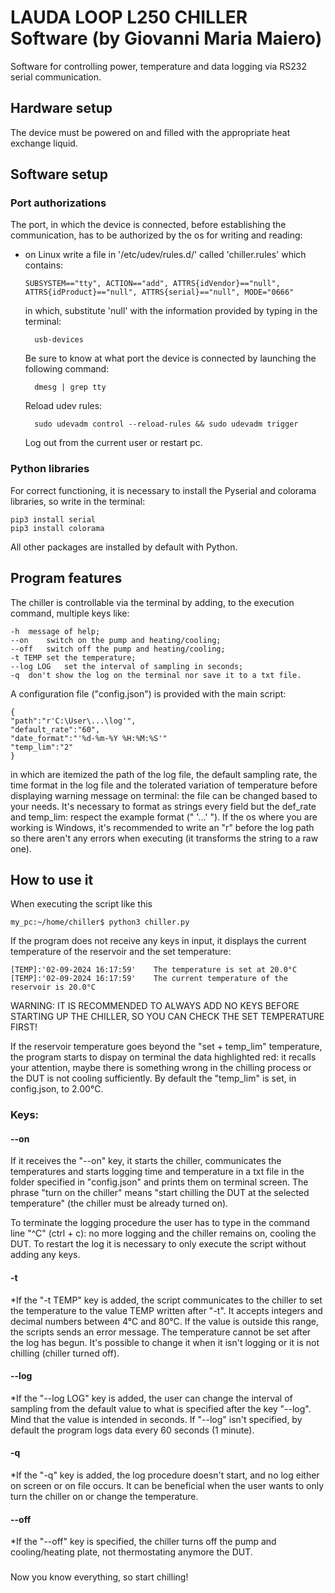 # LAUDA LOOP L250 CHILLER Software (by Giovanni Maria Maiero)


Software for controlling power, temperature and data logging via RS232 serial communication.

## Hardware setup 

The device must be powered on and filled with the appropriate heat exchange liquid.


## Software setup 
### Port authorizations

The port, in which the device is connected, before establishing the communication, has to be authorized by the os for writing and reading:

- on Linux
    write a file in '/etc/udev/rules.d/' called 'chiller.rules' which contains: 

    ```
    SUBSYSTEM=="tty", ACTION=="add", ATTRS{idVendor}=="null", ATTRS{idProduct}=="null", ATTRS{serial}=="null", MODE="0666"
     ```

    in which, substitute 'null' with the information provided by typing in the terminal:
    
        usb-devices  

    Be sure to know at what port the device is connected by launching the following command:

        dmesg | grep tty
    
    Reload udev rules:

        sudo udevadm control --reload-rules && sudo udevadm trigger
    
    Log out from the current user or restart pc.

### Python libraries
For correct functioning, it is necessary to install the Pyserial and colorama libraries, so write in the terminal:

    pip3 install serial
    pip3 install colorama

All other packages are installed by default with Python.

## Program features
The chiller is controllable via the terminal by adding, to the execution command, multiple keys like:

    -h  message of help;
    --on    switch on the pump and heating/cooling;
    --off   switch off the pump and heating/cooling;
    -t TEMP set the temperature;
    --log LOG   set the interval of sampling in seconds;
    -q  don't show the log on the terminal nor save it to a txt file.

A configuration file ("config.json") is provided with the main script:

    {
    "path":"r'C:\User\...\log'",
    "default_rate":"60",
    "date_format":"'%d-%m-%Y %H:%M:%S'"
    "temp_lim":"2"
    }

in which are itemized the path of the log file, the default sampling rate, the time format in the log file and the tolerated variation of temperature before displaying warning message on terminal: the file can be changed based to your needs. It's necessary to format as strings every field but the def_rate and temp_lim: respect the example format ("  '...'  "). If the os where you are working is Windows, it's recommended to write an "r" before the log path so there aren't any errors when executing (it transforms the string to a raw one).

## How to use it
When executing the script like this

    my_pc:~/home/chiller$ python3 chiller.py

If the program does not receive any keys in input, it displays the current temperature of the reservoir and the set temperature:

    [TEMP]:'02-09-2024 16:17:59'	The temperature is set at 20.0°C
    [TEMP]:'02-09-2024 16:17:59'	The current temperature of the reservoir is 20.0°C 

WARNING: IT IS RECOMMENDED TO ALWAYS ADD NO KEYS BEFORE STARTING UP THE CHILLER, SO YOU CAN CHECK THE SET TEMPERATURE FIRST!

If the reservoir temperature goes beyond the "set + temp_lim" temperature, the program starts to dispay on terminal the data highlighted red: it recalls your attention, maybe there is something wrong in the chilling process or the DUT is not cooling sufficiently. By default the "temp_lim" is set, in config.json, to 2.00°C.

### Keys:
#### --on    
If it receives the "--on" key, it starts the chiller, communicates the temperatures and starts logging time and temperature in  a txt file in the folder specified in "config.json" and prints them on terminal screen. 
The phrase "turn on the chiller" means "start chilling the DUT at the selected temperature" (the chiller must be already turned on).

To terminate the logging procedure the user has to type in the command line "^C" (ctrl + c): no more logging and the chiller remains on, cooling the DUT.
To restart the log it is necessary to only execute the script without adding any keys.


#### -t
*If the "-t TEMP" key is added, the script communicates to the chiller to set the temperature to the value TEMP written after "-t". It accepts integers and decimal numbers between 4°C and 80°C. If the value is outside this range, the scripts sends an error message. The temperature cannot be set after the log has begun. It's possible to change it when it isn't logging or it is not chilling (chiller turned off).


#### --log 
*If the "--log LOG" key is added, the user can change the interval of sampling from the default value to what is specified after the key "--log". Mind that the value is intended in seconds. If "--log" isn't specified, by default the program logs data every 60 seconds (1 minute).


#### -q
*If the "-q" key is added, the log procedure doesn't start, and no log either on screen or on file occurs. It can be beneficial when the user wants to only turn the chiller on or change the temperature.


#### --off
*If the "--off" key is specified, the chiller turns off the pump and cooling/heating plate, not thermostating anymore the DUT.

###
Now you know everything, so start chilling!

